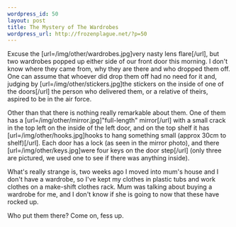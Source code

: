 ```yaml
--- 
wordpress_id: 50
layout: post
title: The Mystery of The Wardrobes
wordpress_url: http://frozenplague.net/?p=50
---
```

Excuse the [url=/img/other/wardrobes.jpg]very nasty lens flare[/url], but two wardrobes popped up either side of our front door this morning. I don't know where they came from, why they are there and who dropped them off. One can assume that whoever did drop them off had no need for it and, judging by [url=/img/other/stickers.jpg]the stickers on the inside of one of the doors[/url] the person who delivered them, or a relative of theirs, aspired to be in the air force.

Other than that there is nothing really remarkable about them. One of them has a [url=/img/other/mirror.jpg]"full-length" mirror[/url] with a small crack in the top left on the inside of the left door, and on the top shelf it has [url=/img/other/hooks.jpg]hooks to hang something small (approx 30cm to shelf)[/url]. Each door has a lock (as seen in the mirror photo), and there [url=/img/other/keys.jpg]were four keys on the door step[/url] (only three are pictured, we used one to see if there was anything inside).

What's really strange is, two weeks ago I moved into mum's house and I don't have a wardrobe, so I've kept my clothes in plastic tubs and work clothes on a make-shift clothes rack. Mum was talking about buying a wardrobe for me, and I don't know if she is going to now that these have rocked up.

Who put them there? Come on, fess up.
